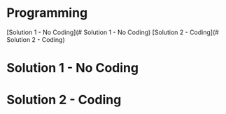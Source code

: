 # Programming 

[Solution 1 - No Coding](# Solution 1 - No Coding)
[Solution 2 - Coding](# Solution 2 - Coding)

# Solution 1 - No Coding

# Solution 2 - Coding
